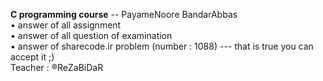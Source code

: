 <b>C programming course</b> -- PayameNoore BandarAbbas <br/>
   &#8226; answer of all assignment <br/>
   &#8226; answer of all question of examination <br/>
   &#8226; answer of sharecode.ir problem (number : 1088) --- that is true you can accept it ;) <br/>
Teacher : &reg;ReZaBiDaR <br/>